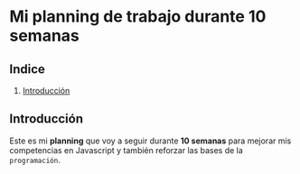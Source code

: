 # Mi planning de trabajo durante 10 semanas


## Indice 
1. [Introducción](#introducción)

## Introducción

Este es mi **planning** que voy a seguir durante **10 semanas** para mejorar mis competencias en Javascript y también reforzar las bases de la `programación`.  

